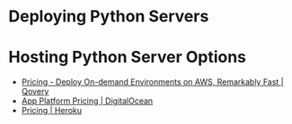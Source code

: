 # Deploying Python Servers

# Hosting Python Server Options

- [Pricing - Deploy On-demand Environments on AWS, Remarkably Fast | Qovery](https://www.qovery.com/pricing)
- [App Platform Pricing | DigitalOcean](https://www.digitalocean.com/pricing/app-platform)
- [Pricing | Heroku](https://www.heroku.com/pricing)